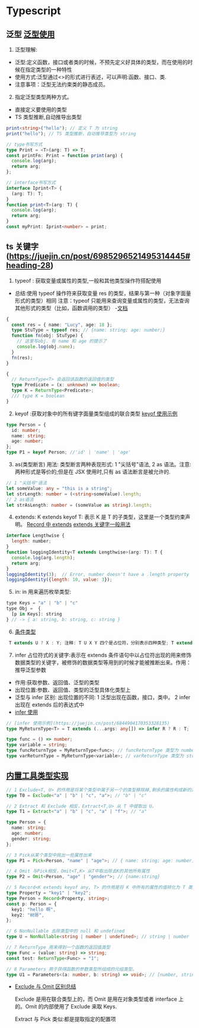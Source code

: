 <!--
 * @Author: TerryMin
 * @Date: 2022-08-19 11:02:06
 * @LastEditors: TerryMin
 * @LastEditTime: 2023-08-16 14:54:08
 * @Description: file not
-->

# Typescript

## 泛型 [泛型使用](https://juejin.cn/post/7064351631072526350)

1. 泛型理解:

- 泛型:定义函数，接口或者类的时候，不预先定义好具体的类型，而在使用的时候在指定类型的一种特性
- 使用方式:泛型通过<>的形式进行表述，可以声明:函数、接口、类.
- 注意事项：泛型无法约束类的静态成员。

2. 指定泛型类型两种方式。

- 直接定义要使用的类型
- TS 类型推断,自动推导出类型

```ts
print<string>("hello"); // 定义 T 为 string
print("hello"); // TS 类型推断，自动推导类型为 string

// type书写方式
type Print = <T>(arg: T) => T;
const printFn: Print = function print(arg) {
  console.log(arg);
  return arg;
};

// interface书写方式
interface Iprint<T> {
  (arg: T): T;
}
function print<T>(arg: T) {
  console.log(arg);
  return arg;
}
const myPrint: Iprint<number> = print;
```

## ts 关键字(https://juejin.cn/post/6985296521495314445#heading-28)

1. typeof : 获取变量或属性的类型,一般和其他类型操作符搭配使用

- 总结:使用 typeof 操作符来获取变量 res 的类型，结果与第一种（对象字面量形式的类型）相同 注意：typeof 只能用来查询变量或属性的类型，无法查询其他形式的类型（比如，函数调用的类型） -[文档](https://ts.yayujs.com/)

```ts
{
  const res = { name: "Lucy", age: 18 };
  type StuType = typeof res; // {name: string; age: number;}
  function fn(obj: StuType) {
    // 这里写obj. 有 name 和 age 的提示了
    console.log(obj.name);
  }
  fn(res);
}

{
  // ReturnType<T> 会返回该函数的返回值的类型
  type Predicate = (x: unknown) => boolean;
  type K = ReturnType<Predicate>;
  /// type K = boolean
}
```

2. keyof :获取对象中的所有键字面量类型组成的联合类型
   [keyof 使用示例](https://blog.csdn.net/lcl130/article/details/125214788)

```ts
type Person = {
  id: number;
  name: string;
  age: number;
};
type P1 = keyof Person; //'id' | 'name' | 'age'
```

3. as(类型断言) 用法: 类型断言两种表现形式: 1 "尖括号"语法, 2 as 语法。注意:两种形式是等价的;但是在 JSX 使用时,只有 as 语法断言是被允许的.

```ts
// 1 "尖括号"语法
let someValue: any = "this is a string";
let strLength: number = (<string>someValue).length;
// 2 as语法
let strAsLength: number = (someValue as string).length;
```

4. extends: K extends keyof T: 表示 K 是 T 的子类型，这里是一个类型约束声明。
   [Record 中 extends](https://blog.csdn.net/qq_36503569/article/details/119383782)
   [extends 关键字一般用法](https://juejin.cn/post/6998736350841143326)

```js
interface Lengthwise {
  length: number;
}
function loggingIdentity<T extends Lengthwise>(arg: T): T {
  console.log(arg.length);
  return arg;
}
loggingIdentity(3);  // Error, number doesn't have a .length property
loggingIdentity({length: 10, value: 3});
```

5. in: in 用来遍历枚举类型:

```js
type Keys = "a" | "b" | "c"
type Obj =  {
  [p in Keys]: string
} // -> { a: string, b: string, c: string }
```

6. [条件类型](https://blog.csdn.net/lcl130/article/details/125244779)

```ts
 T extends U ? X : Y; 注释: T U X Y 四个是占位符，分别表示四种类型; T extends U 表示 T类型能被赋值给U类型，这里还涉及到TS类型兼容性。

```

7. infer 占位符式的关键字:表示在 extends 条件语句中以占位符出现的用来修饰数据类型的关键字，被修饰的数据类型等用到的时候才能被推断出来。作用：推导泛型参数

- 作用:获取参数、返回值、泛型的类型
- 出现位置:参数、返回值、类型的泛型具体化类型上
- 泛型与 infer 区别: 出现位置的不同:
  1 泛型出现在函数，接口，类中。
  2 infer 出现在 extends 后的表达式中
- [infer 使用](https://blog.csdn.net/lcl130/article/details/125352331)

```ts
// [infer 使用示例](https://juejin.cn/post/6844904170353328135)
type MyReturnType<T> = T extends (...args: any[]) => infer R ? R : T;

type func = () => number;
type variable = string;
type funcReturnType = MyReturnType<func>; // funcReturnType 类型为 number
type varReturnType = MyReturnType<variable>; // varReturnType 类型为 string
```

## [内置工具类型实现](https://juejin.cn/post/6896043465801793550)

```ts
// 1 Exclude<T, U> 的作用是将某个类型中属于另一个的类型移除掉,剩余的属性构成新的类型
type T0 = Exclude<"a" | "b" | "c", "a">; // "b" | "c"

// 2 Extract 和 Exclude 相反，Extract<T,U> 从 T 中提取出 U。
type T1 = Extract<"a" | "b" | "c", "a" | "f">; // "a"

type Person = {
  name: string;
  age: number;
  gender: string;
};

// 3 Pick从某个类型中挑出一些属性出来
type P1 = Pick<Person, "name" | "age">; // { name: string; age: number; }

// 4 Omit 与Pick相反，Omit<T,K> 从T中取出除去K的其他所有属性
type P2 = Omit<Person, "age" | "gender">; // {name:string}

// 5 Record<K extends keyof any, T> 的作用是将 K 中所有的属性的值转化为 T 类型。[高级类型 Record](https://zhuanlan.zhihu.com/p/356662885)
type Property = "key1" | "key2";
type Person = Record<Property, string>;
const p: Person = {
  key1: "hello 啊",
  key2: "树哥",
};

// 6 NonNullable 去除类型中的 null 和 undefined
type U = NonNullable<string | number | undefined>; // string | number

// 7 ReturnType 用来得到一个函数的返回值类型
type Func = (value: string) => string;
const test: ReturnType<Func> = "1";

// 8 Parameters 用于获得函数的参数类型所组成的元组类型。
type U1 = Parameters<(a: number, b: string) => void>; // [number, string]
```

- [Exclude 与 Omit 区别总结](https://www.fullstackbb.com/typescript/difference-between-omit-and-exclude-in-typescript)

  Exclude 是用在联合类型上的，而 Omit 是用在对象类型或者 interface 上的。Omit 的内部使用了 Exclude 来取 Keys.

  Extract 与 Pick 类似:都是提取指定的配置项
